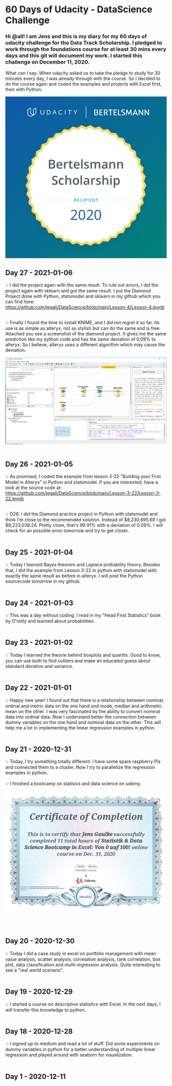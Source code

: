 # 60 Days of Udacity - DataScience Challenge

### Hi @all! I am Jens and this is my diary for my 60 days of udacity challenge for the Data Track Scholarship. I pledged to work through the foundations course for at least 30 mins every days and this git will document my work. I started this challenge on December 11, 2020.

What can I say: When udacity asked us to take the pledge to study for 30 minutes every day, I was already through with the course. So I decided to do the course again and coded the examples and projects with Excel first, then with Python.

![LT Scholarship Badge](/images/Bertelsmann+Badge+Phase+1_12.1.2020.jpg)

## Day 27 - 2021-01-06

:bulb: I did the project again with the same result. To rule out errors, I did the project again with sklearn and got the same result.
I put the Diamond Project done with Python, statsmodel and sklearn in my github which you can find here:<br/>
https://github.com/jegali/DataScience/blob/main/Lesson-4/Lesson-4.ipynb<br/><br/>

:bulb: Finally I found the time to install KNIME, and I did not regret it so far. Its use is as simple as alteryx, not so stylish but can do the same and is free. Attached you see a screenshot of the diamond project. It gives me the same prediction like my python code and has the same deviation of 0,09% to alteryx. So I believe, alteryx uses a different algorithm which may cause the deviation.

![LT KNIME](/images/knime-diamond.png)
<br/><br/>

## Day 26 - 2021-01-05

:bulb: As promised, I coded the example from lesson 3-22 "Building your First Model in Alteryx" in Python and statsmodel. If you are interested, have a look at the source code at:<br/>
https://github.com/jegali/DataScience/blob/main/Lesson-3-22/Lesson-3-22.ipynb<br/><br/>

:bulb: D26: I did the Diamond practice project in Python with statsmodel and think I'm close to the recommended solution. Instead of $8,230,695.69 I got $8,223,038.24. Pretty close, that's 99.91% with a deviation of 0.09%. I will check for an possible error tomorrow and try to get closer.
<br/><br/>

## Day 25 - 2021-01-04

:bulb: Today I learned Bayes theorem and Laplace probability theory. Besides that, I did the example from Lesson 3-22 in python with statsmodel with exactly the same result as before in alteryx. I will post the Python sourcecode tomorrow in my github. 
<br/><br/>

## Day 24 - 2021-01-03

:bulb: This was a day without coding. I read in my "Head First Statistics" book by O'reilly and learned about probabilities.
<br/><br/>

## Day 23 - 2021-01-02

:bulb: Today I learned the theorie behind boxplots and quartils. Good to know, you can use both to find outliers and make an educated guess about standard devation and variance.
<br/><br/>

## Day 22 - 2021-01-01

:bulb: Happy new year! I found out that there is a relationship between nominal, ordinal and metric data on the one hand and mode, median and arithmetic mean on the other. I was very fascinated by the ability to convert nominal data into ordinal data. Now I understand better the connection between dummy variables on the one hand and nominal data on the other. This will help me a lot in implementing the linear regression examples in python.
<br/><br/>

## Day 21 - 2020-12-31

:bulb: Today, I try something totally different: I have some spare raspberry Pis and connected them to a cluster. Now I try to parallelize the regression examples in python.<br/><br/>
:bulb: I finished a bootcamp on statisics and data science on udemy.

![LT Scholarship Badge](/images/UC-64e75f2e-b6ea-46ac-8878-a0e4447335c8.jpg)

<br/><br/>

## Day 20 - 2020-12-30

:bulb: Today I did a case study in excel on portfolio management with mean value analysis, scatter analysis, correlation analysis, rank correlation, box plot, data classification and multi-regression analysis. Quite interesting to see a "real world scenario". 
<br/><br/>

## Day 19 - 2020-12-29
:bulb: I started a course on descriptive statistics with Excel. In the next days, I will transfer this knowledge to python.
<br/><br/>

## Day 18 - 2020-12-28
:bulb: I signed up to medium and read a lot of stuff. Did some experiments on dummy variables in python for a better understanding of multiple linear regression and played around with seaborn for visualization.
<br/><br/>

## Day 1 - 2020-12-11
